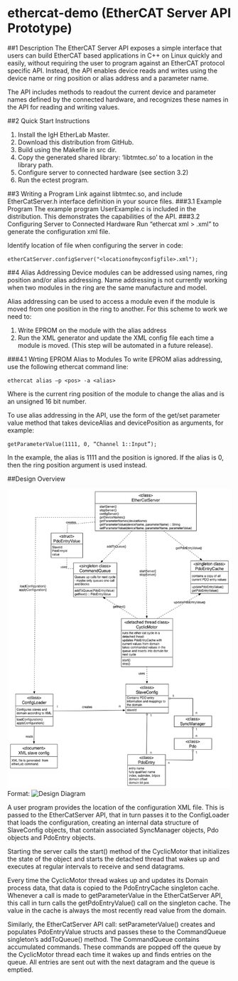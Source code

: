 ethercat-demo (EtherCAT Server API Prototype)
=============
##1 Description
The EtherCAT Server API exposes a simple interface that users can build EtherCAT based applications in C++ on Linux quickly and easily, without requiring the user to program against an EtherCAT protocol specific API.  Instead, the API enables device reads and writes using the device name or ring position or alias address and a parameter name.

The API includes methods to readout the current device and parameter names defined by the connected hardware, and recognizes these names in the API for reading and writing values.

##2 Quick Start Instructions
1.	Install the IgH EtherLab Master.
2.	Download this distribution from GitHub. 
3.	Build using the Makefile in src dir.
4.	Copy the generated shared library: ‘libtmtec.so’ to a location in the library path.
5.	Configure server to connected hardware (see section 3.2)
6.	Run the ectest program.

##3 Writing a Program
Link against libtmtec.so, and include EtherCatServer.h interface definition in your source files.
###3.1 Example Program
The example program UserExample.c is included in the distribution.  This demonstrates the capabilities of the API.
###3.2 Configuring Server to Connected Hardware
Run “ethercat xml > <yourconfigfilename>.xml” to generate the configuration xml file.

Identify location of file when configuring the server in code:
```
etherCatServer.configServer("<locationofmyconfigfile>.xml");    
```
##4 Alias Addressing
Device modules can be addressed using names, ring position and/or alias addressing.  Name addressing is not currently working when two modules in the ring are the same manufacture and model.

Alias addressing can be used to access a module even if the module is moved from one position in the ring to another.   For this scheme to work we need to:
1.	Write EPROM on the module with the alias address
2.	Run the XML generator and update the XML config file each time a module is moved.  (This step will be automated in a future release).

###4.1 Wrting EPROM Alias to Modules
To write EPROM alias addressing, use the following ethercat command line:
```
ethercat alias –p <pos> -a <alias>
```
Where <pos> is the current ring position of the module to change the alias and <alias> is an unsigned 16 bit number.

To use alias addressing in the API, use the form of the get/set parameter value method that takes deviceAlias and devicePosition as arguments, for example:
```
getParameterValue(1111, 0, “Channel 1::Input”);
``` 
In the example, the alias is 1111 and the position is ignored.   If the alias is 0, then the ring position argument is used instead.

##Design Overview

![Design](/images/design.png)
Format: ![Design Diagram](url)

A user program provides the location of the configuration XML file.  This is passed to the EtherCatServer API, that in turn passes it to the ConfigLoader that loads the configuration, creating an internal data structure of SlaveConfig objects, that contain associated SyncManager objects, Pdo objects and PdoEntry objects.

Starting the server calls the start() method of the CyclicMotor that initializes the state of the object and starts the detached thread that wakes up and executes at regular intervals to receive and send datagrams.

Every time the CyclicMotor thread wakes up and updates its Domain process data, that data is copied to the PdoEntryCache singleton cache.  Whenever a call is made to getParameterValue in the EtherCatServer API, this call in turn calls the getPdoEntryValue() call on the singleton cache.  The value in the cache is always the most recently read value from the domain.

Similarly, the EtherCatServer API call: setParameterValue() creates and populates PdoEntryValue structs and passes these to the CommandQueue singleton’s addToQueue() method.  The CommandQueue contains accumulated commands.  These commands are popped off the queue by the CyclicMotor thread each time it wakes up and finds entries on the queue.  All entries are sent out with the next datagram and the queue is emptied.

